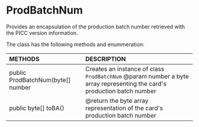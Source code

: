 # ProdBatchNum
Provides an encapsulation of the production batch number retrieved with the PICC version information.

The class has the following methods and enummeration:

|METHODS                                       |DESCRIPTION                                                                                        |
|:---------------------------------------------|:--------------------------------------------------------------------------------------------------|
|public ProdBatchNum(byte[] number|Creates an instance of class <code>ProdBatchNum</code> @param number a byte array representing the card's production batch number|
|public byte[] toBA()|@return the byte array representation of the card's production batch number|
    
